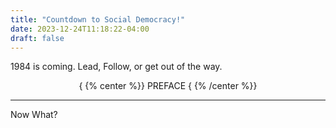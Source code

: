 ```yaml
---
title: "Countdown to Social Democracy!"
date: 2023-12-24T11:18:22-04:00
draft: false
---
```

1984 is coming. Lead, Follow, or get out of the way.
<p style="text-align: center;">
{ {% center %}}
PREFACE
{ {% /center %}}
<HR>
Now What?
